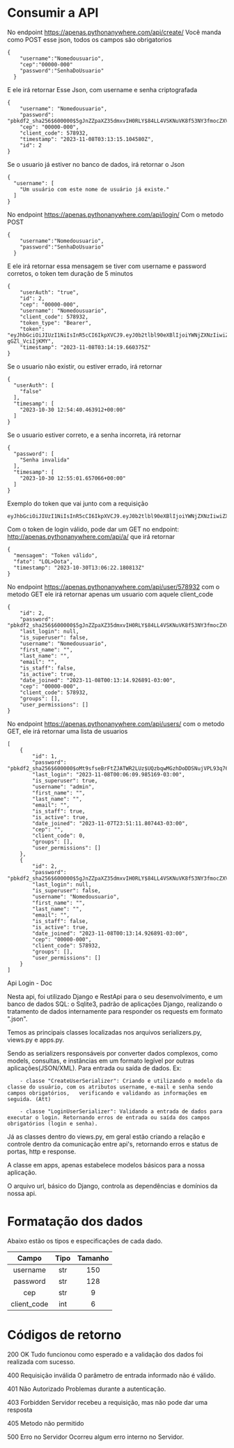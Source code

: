 <h1>Consumir a API</h1>

<span>No endpoint https://apenas.pythonanywhere.com/api/create/</span>
<span>Você manda como POST esse json, todos os campos são obrigatorios</span>

```
{
    "username":"Nomedousuario",
    "cep":"00000-000"
    "password":"SenhaDoUsuario"
  }
```

<span>E ele irá retornar Esse Json, com username e senha criptografada</span>

```
{
    "username": "Nomedousuario",
    "password": "pbkdf2_sha256$600000$5gJnZZpaXZ35dmxvIH0RLY$84LL4VSKNuVK8f53NY3fmocZXVlNwuVDv7CMuJInB/8=",
    "cep": "00000-000",
    "client_code": 578932,
    "timestamp": "2023-11-08T03:13:15.104580Z",
    "id": 2
}

```

<span>Se o usuario já estiver no banco de dados, irá retornar o Json</span>

```
{
  "username": [
    "Um usuário com este nome de usuário já existe."
  ]
}
```

<span>No endpoint https://apenas.pythonanywhere.com/api/login/ Com o metodo POST</span>

``` 
{
    "username":"Nomedousuario",
    "password":"SenhaDoUsuario"
  }
```

<span>E ele irá retornar essa mensagem se tiver com username e password corretos, o token tem duração de 5 minutos</span>
```
{
    "userAuth": "true",
    "id": 2,
    "cep": "00000-000",
    "username": "Nomedousuario",
    "client_code": 578932,
    "token_type": "Bearer",
    "token": "eyJhbGciOiJIUzI1NiIsInR5cCI6IkpXVCJ9.eyJ0b2tlbl90eXBlIjoiYWNjZXNzIiwiZXhwIjoxNjk5NDEzNTU5LCJpYXQiOjE2OTk0MTMyNTksImp0aSI6ImUyMjc0ZjRlNzA5ZjQyZDI4OTc5ZWNlNmZlNTA1ZmVmIiwidXNlcl9pZCI6Mn0.XpCnx50njT7bV1tebc1eyWHZ3EIbp-gGZl_VciIjKMY",
    "timestamp": "2023-11-08T03:14:19.660375Z"
}
```
<span>Se o usuario não existir, ou estiver errado, irá retornar</span>
```
{
  "userAuth": [
    "false"
  ],
  "timesamp": [
    "2023-10-30 12:54:40.463912+00:00"
  ]
}
```
<span>Se o usuario estiver correto, e a senha incorreta, irá retornar</span>

```
{
  "password": [
    "Senha invalida"
  ],
  "timesamp": [
    "2023-10-30 12:55:01.657066+00:00"
  ]
}
```



<span>Exemplo do token que vai junto com a requisição </span>
```
eyJhbGciOiJIUzI1NiIsInR5cCI6IkpXVCJ9.eyJ0b2tlbl90eXBlIjoiYWNjZXNzIiwiZXhwIjoxNjk4NjcxNTIxLCJpYXQiOjE2OTg2NzEyMjEsImp0aSI6IjA3OTAwYjY2MDY0ZTQyNTBiZTQwZDQ0NGE5ZWQ4NjdiIiwidXNlcl9pZCI6MX0.43T02FADjsXAvIXUvQzoJ_lX3OCi1k82G3AJGVh4PgY
```
<span>Com o token de login válido, pode dar um GET no endpoint: http://apenas.pythonanywhere.com/api/a/ que irá retornar </span>
```
{
  "mensagem": "Token válido",
  "fato": "LOL>Dota",
  "timestamp": "2023-10-30T13:06:22.180813Z"
}
```
<span>No endpoint https://apenas.pythonanywhere.com/api/user/578932 com o metodo GET ele irá retornar apenas um usuario com aquele client_code</span>

```
{
    "id": 2,
    "password": "pbkdf2_sha256$600000$5gJnZZpaXZ35dmxvIH0RLY$84LL4VSKNuVK8f53NY3fmocZXVlNwuVDv7CMuJInB/8=",
    "last_login": null,
    "is_superuser": false,
    "username": "Nomedousuario",
    "first_name": "",
    "last_name": "",
    "email": "",
    "is_staff": false,
    "is_active": true,
    "date_joined": "2023-11-08T00:13:14.926891-03:00",
    "cep": "00000-000",
    "client_code": 578932,
    "groups": [],
    "user_permissions": []
}

```

<span>No endpoint https://apenas.pythonanywhere.com/api/users/ com o metodo GET, ele irá retornar uma lista de usuarios</span>
```
[
    {
        "id": 1,
        "password": "pbkdf2_sha256$600000$oMt9sfseBrFtZJATWR2LUz$UQzbqwMGzhDoDDSNujVPL93q76GYP2fNyJcOAjA4wOc=",
        "last_login": "2023-11-08T00:06:09.985169-03:00",
        "is_superuser": true,
        "username": "admin",
        "first_name": "",
        "last_name": "",
        "email": "",
        "is_staff": true,
        "is_active": true,
        "date_joined": "2023-11-07T23:51:11.807443-03:00",
        "cep": "",
        "client_code": 0,
        "groups": [],
        "user_permissions": []
    },
    {
        "id": 2,
        "password": "pbkdf2_sha256$600000$5gJnZZpaXZ35dmxvIH0RLY$84LL4VSKNuVK8f53NY3fmocZXVlNwuVDv7CMuJInB/8=",
        "last_login": null,
        "is_superuser": false,
        "username": "Nomedousuario",
        "first_name": "",
        "last_name": "",
        "email": "",
        "is_staff": false,
        "is_active": true,
        "date_joined": "2023-11-08T00:13:14.926891-03:00",
        "cep": "00000-000",
        "client_code": 578932,
        "groups": [],
        "user_permissions": []
    }
]
```


Api Login - Doc

Nesta api, foi utilizado Django e RestApi para o seu desenvolvimento, e um banco de dados SQL: o Sqlite3, padrão de aplicações Django, realizando o tratamento de dados internamente para responder os requests em formato ".json".

Temos as principais classes localizadas nos arquivos serializers.py, views.py e apps.py. 

Sendo as serializers responsáveis por converter dados complexos, como models, consultas, e instâncias em um formato legível por outras aplicações(JSON/XML). Para entrada ou saída de dados. Ex:

        - classe "CreateUserSerializer": Criando e utilizando o modelo da classe do usuário, com os atributos username, e-mail e senha sendo campos obrigatórios, 	verificando e validando as informações em seguida. (Att)

    	- classe "LoginUserSerializer": Validando a entrada de dados para executar o login. Retornando erros de entrada ou saída dos campos obrigatórios (login e senha).	


Já as classes dentro do views.py, em geral estão criando a relação e controle dentro da comunicação entre api's, retornando erros e status de portas, http e response.






A classe em apps, apenas estabelece modelos básicos para a nossa aplicação.

O arquivo url, básico do Django, controla as dependências e domínios da nossa api.

<h1> Formatação dos dados </h1>

Abaixo estão os tipos e especificações de cada dado.

| Campo  | Tipo | Tamanho |
| :-: | :-: | :-: |
| username | str | 150 |
| password | str | 128 |
| cep | str | 9 |
| client_code | int | 6 |

<h1>Códigos de retorno</h1>

200 OK
Tudo funcionou como esperado e a validação dos dados foi realizada com sucesso.

400 Requisição inválida
O parâmetro de entrada informado não é válido.

401 Não Autorizado
Problemas durante a autenticação.

403 Forbidden
Servidor recebeu a requisição, mas não pode dar uma resposta


405 Metodo não permitido

500 Erro no Servidor
Ocorreu algum erro interno no Servidor.



